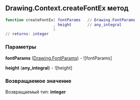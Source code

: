 ## Drawing.Context.createFontEx метод


```lua
function createFontEx( fontParams   // Drawing.FontParams
                     , height       // any_integral
                     )
// returns: integer
```


### Параметры

**fontParams** ([Drawing.FontParams](../../Drawing/FontParams.md)) - ![fontParams]

**height** (**any_integral**) - ![height]

### Возвращаемое значение

Возвращаемый тип: **integer**

